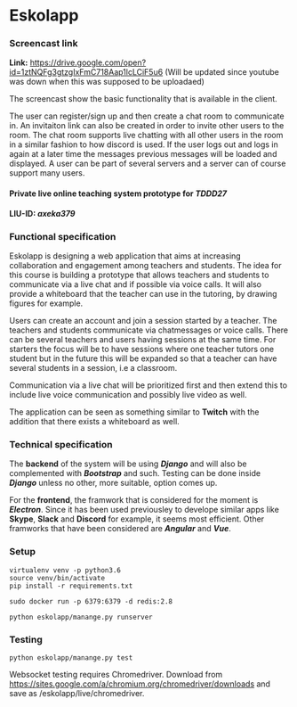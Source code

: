 # Eskolapp

### Screencast link

**Link:** https://drive.google.com/open?id=1ztNQFg3gtzgIxFmC718Aap1lcLCiF5u6 (Will be updated since youtube was down when this was supposed to be uploadaed)

The screencast show the basic functionality that is available in the client.

The user can register/sign up and then create a chat room to communicate in. An invitaiton link can also be created in order to invite other users to the room. The chat room supports live chatting with all other users in the room in a similar fashion to how discord is used. If the user logs out and logs in again at a later time the messages previous messages will be loaded and displayed. A user can be part of several servers and a server can of course support many users.  


#### Private live online teaching system prototype for _TDDD27_
**LIU-ID: _axeka379_**

### Functional specification
Eskolapp is designing a web application that aims at increasing collaboration and engagement among teachers and students.
The idea for this course is building a prototype that allows teachers and students to communicate via a live chat and if possible via voice calls. It will also provide a whiteboard that the teacher can use in the tutoring, by drawing figures for example.

Users can create an account and join a session started by a teacher. The teachers and students communicate via chatmessages or voice calls. There can be several teachers and users having sessions at the same time. For starters the focus will be to have sessions where one teacher tutors one student but in the future this will be expanded so that a teacher can have several students in a session, i.e a classroom.

Communication via a live chat will be prioritized first and then extend this to include live voice communication and possibly live video as well.

The application can be seen as something similar to **Twitch** with the addition that there exists a whiteboard as well.

### Technical specification
The **backend** of the system will be using **_Django_** and will also be complemented with **_Bootstrap_** and such. Testing can be done inside **_Django_** unless no other, more suitable, option comes up.

For the **frontend**, the framwork that is considered for the moment is **_Electron_**. Since it has been used previousley to develope similar apps like **Skype**, **Slack** and **Discord** for example, it seems most efficient. Other framworks that have been considered are **_Angular_** and **_Vue_**.

### Setup
```
virtualenv venv -p python3.6
source venv/bin/activate
pip install -r requirements.txt

sudo docker run -p 6379:6379 -d redis:2.8

python eskolapp/manange.py runserver
```

### Testing
```
python eskolapp/manange.py test
```
Websocket testing requires Chromedriver. Download from https://sites.google.com/a/chromium.org/chromedriver/downloads and save as /eskolapp/live/chromedriver.
